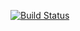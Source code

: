 [![Build Status](http://ec2-54-147-220-109.compute-1.amazonaws.com:8080/buildStatus/icon?job=test-pipeline)](http://ec2-54-147-220-109.compute-1.amazonaws.com:8080/job/test-pipeline/)
